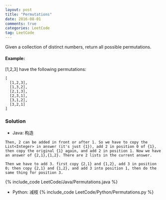 ```yaml
---
layout: post
title: "Permutations"
date: 2016-08-01
comments: true
categories: LeetCode
tag: LeetCode
---
```


Given a collection of distinct numbers, return all possible permutations.

#### Example:
[1,2,3] have the following permutations:
```
[
  [1,2,3],
  [1,3,2],
  [2,1,3],
  [2,3,1],
  [3,1,2],
  [3,2,1]
]
```

<!--more-->
### Solution
* Java: 构造
```
Then, 2 can be added in front or after 1. So we have to copy the List<Integer> in answer (it's just {1}), add 2 in position 0 of {1}, then copy the original {1} again, and add 2 in position 1. Now we have an answer of {2,1},{1,2}. There are 2 lists in the current answer.

Then we have to add 3. first copy {2,1} and {1,2}, add 3 in position 0; then copy {2,1} and {1,2}, and add 3 into position 1, then do the same thing for position 3.
```
{% include_code LeetCode/Java/Permutations.java %}

* Python: 减枝
{% include_code LeetCode/Python/Permutations.py %}

